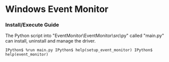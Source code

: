 # Windows Event Monitor


### Install/Execute Guide

The Python script into "EventMonitor\EventMonitor\src\py\" called "main.py" can install, uninstall and manage the driver.

`
IPython$ %run main.py
IPython$ help(setup_event_monitor)
IPython$ help(event_monitor)
`
